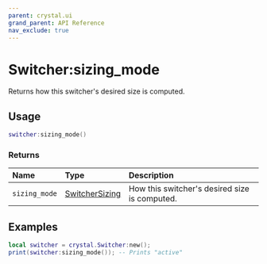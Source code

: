 ```yaml
---
parent: crystal.ui
grand_parent: API Reference
nav_exclude: true
---
```


# Switcher:sizing_mode

Returns how this switcher's desired size is computed.

## Usage

```lua
switcher:sizing_mode()
```

### Returns

| Name          | Type                              | Description                                   |
| :------------ | :-------------------------------- | :-------------------------------------------- |
| `sizing_mode` | [SwitcherSizing](switcher_sizing) | How this switcher's desired size is computed. |

## Examples

```lua
local switcher = crystal.Switcher:new();
print(switcher:sizing_mode()); -- Prints "active"
```
